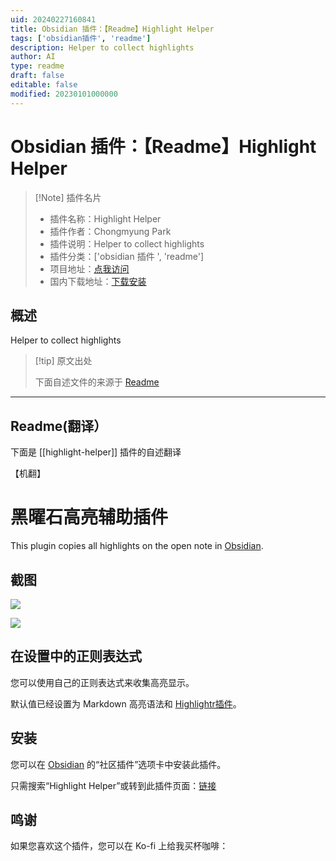 ```yaml
---
uid: 20240227160841
title: Obsidian 插件：【Readme】Highlight Helper
tags: ['obsidian插件', 'readme']
description: Helper to collect highlights
author: AI
type: readme
draft: false
editable: false
modified: 20230101000000
---
```


# Obsidian 插件：【Readme】Highlight Helper

> [!Note] 插件名片
> - 插件名称：Highlight Helper
> - 插件作者：Chongmyung Park
> - 插件说明：Helper to collect highlights
> - 插件分类：['obsidian 插件 ', 'readme']
> - 项目地址：[点我访问](https://github.com/byfun/obsidian-highlight-helper)
> - 国内下载地址：[下载安装](https://pkmer.cn/products/plugin/pluginMarket/?highlight-helper)

## 概述

Helper to collect highlights

> [!tip] 原文出处
>
>下面自述文件的来源于 [Readme](https://ghproxy.net/https://raw.githubusercontent.com/byfun/obsidian-highlight-helper/main/README.md)

---

## Readme(翻译）

下面是 [[highlight-helper]] 插件的自述翻译

【机翻】

# 黑曜石高亮辅助插件

This plugin copies all highlights on the open note in [Obsidian](https://obsidian.md/).

## 截图

![](https://cdn.pkmer.cn/covers/highlight-helper_2_0.jpeg!pkmer)

![](https://cdn.pkmer.cn/covers/highlight-helper_2_1.gif!pkmer)

## 在设置中的正则表达式

您可以使用自己的正则表达式来收集高亮显示。

默认值已经设置为 Markdown 高亮语法和 [Highlightr插件](https://obsidian.md/plugins?id=highlightr-plugin)。

## 安装

您可以在 [Obsidian](https://obsidian.md/) 的“社区插件”选项卡中安装此插件。

只需搜索“Highlight Helper”或转到此插件页面：[链接](https://obsidian.md/plugins?id=highlight-helper)

## 鸣谢

如果您喜欢这个插件，您可以在 Ko-fi 上给我买杯咖啡：<br>
